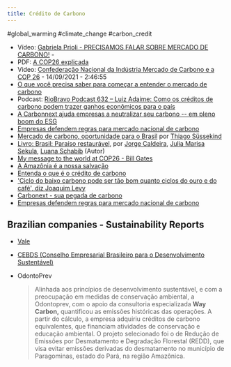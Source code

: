```yaml
---
title: Crédito de Carbono
---
```




#global_warming #climate_change #carbon_credit

- Vídeo: [Gabriela Prioli - PRECISAMOS FALAR SOBRE MERCADO DE CARBONO!](https://www.youtube.com/watch?v=7wgpYcPzgCw) - 
- PDF: [A COP26 explicada](http://bit.ly/cop26explicada)
- Video:  [Confederação Nacional da Indústria Mercado de Carbono e a COP 26](https://www.youtube.com/watch?v=sltKXAeWGuU) - 14/09/2021 - 2:46:55
- [O que você precisa saber para começar a entender o mercado de carbono](https://www.capitalreset.com/o-que-voce-precisa-saber-para-comecar-a-entender-o-mercado-de-carbono/)
- Podcast: [RioBravo Podcast 632 – Luiz Adaime: Como os créditos de carbono podem trazer ganhos econômicos para o país](https://soundcloud.com/riobravoinvestimentos/podcast-632-luiz-adaime-como-os-creditos-de-carbono-podem-trazer-ganhos-economicos-para-o-pais)
- [A Carbonnext ajuda empresas a neutralizar seu carbono -- em pleno boom do ESG](https://braziljournal.com/a-carbonext-ajuda-empresas-a-neutralizar-seu-carbono-em-pleno-boom-do-esg)
- [Empresas defendem regras para mercado nacional de carbono](https://valor.globo.com/brasil/noticia/2021/09/01/empresas-defendem-regras-para-mercado-nacional-de-carbono.ghtml)
- [Mercado de carbono, oportunidade para o Brasil](https://blogs.oglobo.globo.com/opiniao/post/mercado-de-carbono-oportunidade-para-o-brasil.html) por [Thiago Süssekind](https://twitter.com/ThiagoSussekind/status/1456259413958815758)
- [Livro: Brasil: Paraíso restaurável](https://www.amazon.com.br/Brasil-Paraíso-restaurável-Jorge-Caldeira/dp/6557330020/), por [Jorge Caldeira](https://www.amazon.com.br/s/ref=dp_byline_sr_book_1?ie=UTF8&field-author=Jorge+Caldeira&text=Jorge+Caldeira&sort=relevancerank&search-alias=stripbooks),  [Julia Marisa Sekula](https://www.amazon.com.br/s/ref=dp_byline_sr_book_2?ie=UTF8&field-author=Julia+Marisa+Sekula&text=Julia+Marisa+Sekula&sort=relevancerank&search-alias=stripbooks), [Luana Schabib](https://www.amazon.com.br/s/ref=dp_byline_sr_book_3?ie=UTF8&field-author=Luana+Schabib&text=Luana+Schabib&sort=relevancerank&search-alias=stripbooks)    (Autor)
- [My message to the world at COP26 - Bill Gates](https://www.gatesnotes.com/Energy/My-message-to-the-world-at-COP26)
- [A Amazônia é a nossa salvação](https://outline.com/Jdbkh5)
- [Entenda o que é o crédito de carbono](https://g1.globo.com/meio-ambiente/video/entenda-o-que-e-o-credito-de-carbono-9999001.ghtml)
- ['Ciclo do baixo carbono pode ser tão bom quanto ciclos do ouro e do café', diz Joaquim Levy](https://outline.com/5KA2Mk)
- [Carbonext - sua pegada de carbono](https://app.carbonext.com.br/calculator/result)
- [Empresas defendem regras para mercado nacional de carbono](https://valor.globo.com/brasil/noticia/2021/09/01/empresas-defendem-regras-para-mercado-nacional-de-carbono.ghtml)

## Brazilian companies - Sustainability Reports

- [Vale](http://www.vale.com/brasil/PT/sustainability/Paginas/carbono-neutro.aspx)

- [CEBDS (Conselho Empresarial Brasileiro para o Desenvolvimento Sustentável)](https://cebds.org/publicacoes/posicionamento-empresarios-pelo-clima/#.YVHKyXvQ9H4)

- OdontoPrev

  > Alinhada aos  princípios de desenvolvimento sustentável, e com a preocupação em  medidas de conservação ambiental, a Odontoprev, com o apoio da  consultoria especializada **Way Carbon,** quantificou as emissões históricas das operações. A partir do cálculo, a empresa adquiriu créditos de  carbono equivalentes, que financiam atividades de conservação e educação ambiental. O projeto selecionado foi o de Redução de Emissões por  Desmatamento e Degradação Florestal (REDD), que visa evitar emissões  derivadas do desmatamento no município de Paragominas, estado do Pará,  na região Amazônica.

